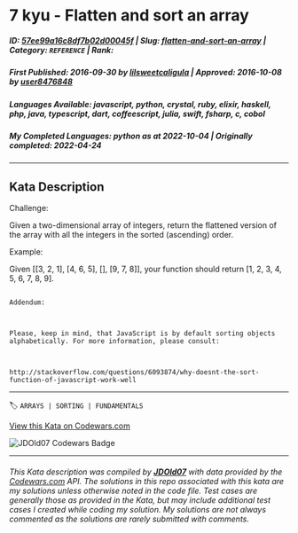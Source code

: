 # 7 kyu - Flatten and sort an array

##### **ID**: [57ee99a16c8df7b02d00045f](https://www.codewars.com/kata/57ee99a16c8df7b02d00045f) | **Slug**: [flatten-and-sort-an-array](https://www.codewars.com/kata/57ee99a16c8df7b02d00045f) | **Category**: `REFERENCE` | **Rank**: <span style="color:white">7 kyu</span>

##### **First Published**: 2016-09-30 ***by*** [lilsweetcaligula](https://www.codewars.com/users/lilsweetcaligula) | **Approved**: 2016-10-08 ***by*** [user8476848](https://www.codewars.com/users/user8476848)

##### **Languages Available**: javascript, python, crystal, ruby, elixir, haskell, php, java, typescript, dart, coffeescript, julia, swift, fsharp, c, cobol

##### **My Completed Languages**: python ***as at*** 2022-10-04 | **Originally completed**: 2022-04-24

---

## Kata Description


Challenge:



Given a two-dimensional array of integers, return the flattened version of the array with all the integers in the sorted (ascending) order.



Example:



Given [[3, 2, 1], [4, 6, 5], [], [9, 7, 8]], your function should return [1, 2, 3, 4, 5, 6, 7, 8, 9].



```if:javascript

Addendum:



Please, keep in mind, that JavaScript is by default sorting objects alphabetically. For more information, please consult:



http://stackoverflow.com/questions/6093874/why-doesnt-the-sort-function-of-javascript-work-well

```

---


🏷 `ARRAYS | SORTING | FUNDAMENTALS`


[View this Kata on Codewars.com](https://www.codewars.com/kata/57ee99a16c8df7b02d00045f)

![](https://www.codewars.com/users/jdold07/badges/large "JDOld07 Codewars Badge")

---

###### *This Kata description was compiled by [**JDOld07**](https://tpstech.dev) with data provided by the [Codewars.com](https://www.codewars.com) API.  The solutions in this repo associated with this kata are my solutions unless otherwise noted in the code file.  Test cases are generally those as provided in the Kata, but may include additional test cases I created while coding my solution.  My solutions are not always commented as the solutions are rarely submitted with comments.*
